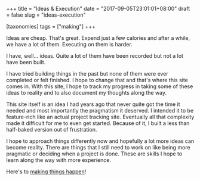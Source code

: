 +++
title = "Ideas & Execution"
date = "2017-09-05T23:01:01+08:00"
draft = false
slug = "ideas-execution"

[taxonomies]
tags = ["making"]
+++

Ideas are cheap. That's great. Expend just a few calories and after a while, we
have a lot of them. Executing on them is harder.<!-- more -->

I have, well... ideas. Quite a lot of them have been recorded but not a lot have
been built.

I have tried building things in the past but none of them were ever completed
or felt finished. I hope to change that and that's where this site comes in.
With this site, I hope to track my progress in taking some of these ideas to
reality and to also document my thoughts along the way.

This site itself is an idea I had years ago that never quite got the time it
needed and most importantly the pragmatism it deserved. I intended it to be
feature-rich like an actual project tracking site. Eventually all that
complexity made it difficult for me to even get started. Because of it, I built
a less than half-baked version out of frustration.

I hope to approach things differently now and hopefully a lot more ideas can
become reality. There are things that I still need to work on like being more
pragmatic or deciding when a project is done. These are skills I hope to learn
along the way with more experience.

Here's to [making things
happen](https://www.goodreads.com/quotes/201306-when-you-don-t-create-things-you-become-defined-by-your)!


